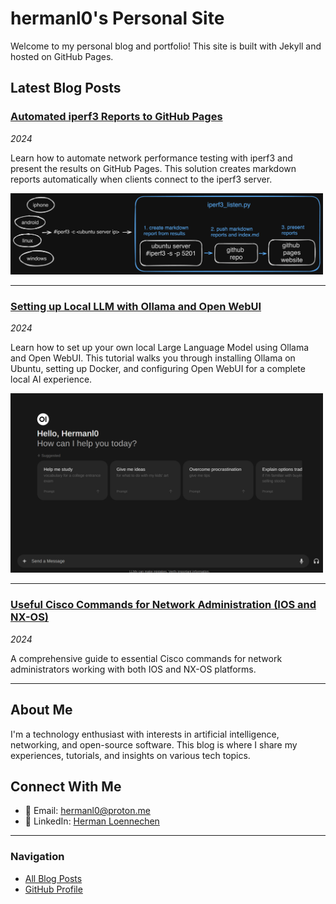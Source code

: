 # hermanl0's Personal Site

Welcome to my personal blog and portfolio! This site is built with Jekyll and hosted on GitHub Pages.

## Latest Blog Posts

### [Automated iperf3 Reports to GitHub Pages](./_posts/automated-iperf3-reports-to-github-pages.md)
*2024*

Learn how to automate network performance testing with iperf3 and present the results on GitHub Pages. This solution creates markdown reports automatically when clients connect to the iperf3 server.

<img src="./img/iperf-flow-dark.png" alt="iperf3 Workflow" width="500">

---

### [Setting up Local LLM with Ollama and Open WebUI](./_posts/local-ollama-webui.md)
*2024*

Learn how to set up your own local Large Language Model using Ollama and Open WebUI. This tutorial walks you through installing Ollama on Ubuntu, setting up Docker, and configuring Open WebUI for a complete local AI experience.

<img src="./img/local-llm.png" alt="Local LLM Setup" width="500">

---

### [Useful Cisco Commands for Network Administration (IOS and NX-OS)](./_posts/cisco-useful-commands.md)
*2024*

A comprehensive guide to essential Cisco commands for network administrators working with both IOS and NX-OS platforms.

---

## About Me

I'm a technology enthusiast with interests in artificial intelligence, networking, and open-source software. This blog is where I share my experiences, tutorials, and insights on various tech topics.

## Connect With Me

- 📧 Email: [hermanl0@proton.me](mailto:hermanl0@proton.me)
- 💼 LinkedIn: [Herman Loennechen](https://www.linkedin.com/in/hermanl0/)

---

### Navigation

- [All Blog Posts](./_posts/)
- [GitHub Profile](https://github.com/hermanl0)



